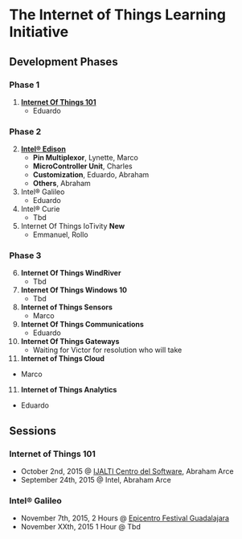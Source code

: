 The Internet of Things Learning Initiative
==

## Development Phases

### Phase 1
1. [**Internet Of Things 101**](https://theiotlearninginitiative.gitbooks.io/internetofthings101/)
   - Eduardo

### Phase 2
2. [**Intel® Edison**](https://theiotlearninginitiative.gitbooks.io/inteledison/)
   - **Pin Multiplexor**, Lynette, Marco
   - **MicroController Unit**, Charles
   - **Customization**, Eduardo, Abraham
   - **Others**, Abraham
3. Intel® Galileo
   - Eduardo
4. Intel® Curie
   - Tbd
5. Internet Of Things IoTivity **New**
   - Emmanuel, Rollo


### Phase 3
6. **Internet Of Things WindRiver**
   - Tbd
6. **Internet Of Things Windows 10**
   - Tbd
7. **Internet of Things Sensors**
   - Marco
8. **Internet Of Things Communications**
   - Eduardo
9. **Internet Of Things Gateways**
   -  Waiting for Victor for resolution who will take
10. **Internet of Things Cloud**
   - Marco
11. **Internet of Things Analytics**
   - Eduardo

## Sessions

### Internet of Things 101
- October 2nd, 2015 @ [IJALTI Centro del Software](http://ijalti.org.mx/parque/centro-del-software/), Abraham Arce
- September 24th, 2015 @ Intel, Abraham Arce

### Intel® Galileo
- November 7th, 2015, 2 Hours @ [Epicentro Festival Guadalajara](http://www.epicentrofestival.com/)
- November XXth, 2015 1 Hour @ Tbd

